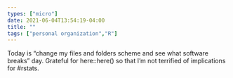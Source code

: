```yaml
---
types: ["micro"]
date: 2021-06-04T13:54:19-04:00
title: ""
tags: ["personal organization","R"]
---
```

Today is “change my files and folders scheme and see what software breaks” day. Grateful for here::here() so that I’m not terrified of implications for #rstats.
